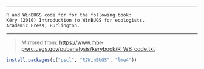 
---
    R and WinBUGS code for for the following book:          
    Kéry (2010) Introduction to WinBUGS for ecologists.       
    Academic Press, Burlington.			    
---

> Mirrored from: https://www.mbr-pwrc.usgs.gov/pubanalysis/kerybook/R_WB_code.txt

```r
install.packages(c("pscl", "R2WinBUGS", "lme4"))
```
